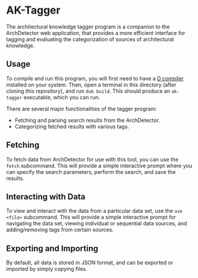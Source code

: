 # AK-Tagger
The architectural knowledge tagger program is a companion to the ArchDetector web application, that provides a more efficient interface for tagging and evaluating the categorization of sources of architectural knowledge.

## Usage
To compile and run this program, you will first need to have a [D compiler](https://dlang.org/download.html) installed on your system. Then, open a terminal in this directory (after cloning this repository), and run `dub build`. This should produce an `ak-tagger` executable, which you can run.

There are several major functionalities of the tagger program:
- Fetching and parsing search results from the ArchDetector.
- Categorizing fetched results with various tags.

## Fetching
To fetch data from ArchDetector for use with this tool, you can use the `fetch` subcommand. This will provide a simple interactive prompt where you can specify the search parameters, perform the search, and save the results.

## Interacting with Data
To view and interact with the data from a particular data set, use the `use <file>` subcommand. This will provide a simple interactive prompt for navigating the data set, viewing individual or sequential data sources, and adding/removing tags from certain sources.

## Exporting and Importing
By default, all data is stored in JSON format, and can be exported or imported by simply copying files.
